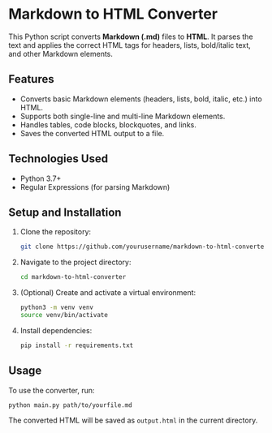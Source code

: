 # Markdown to HTML Converter

This Python script converts **Markdown (.md)** files to **HTML**. It parses the text and applies the correct HTML tags for headers, lists, bold/italic text, and other Markdown elements.

## Features
- Converts basic Markdown elements (headers, lists, bold, italic, etc.) into HTML.
- Supports both single-line and multi-line Markdown elements.
- Handles tables, code blocks, blockquotes, and links.
- Saves the converted HTML output to a file.

## Technologies Used
- Python 3.7+
- Regular Expressions (for parsing Markdown)

## Setup and Installation

1. Clone the repository:
    ```bash
    git clone https://github.com/yourusername/markdown-to-html-converter.git
    ```

2. Navigate to the project directory:
    ```bash
    cd markdown-to-html-converter
    ```

3. (Optional) Create and activate a virtual environment:
    ```bash
    python3 -m venv venv
    source venv/bin/activate
    ```

4. Install dependencies:
    ```bash
    pip install -r requirements.txt
    ```

## Usage

To use the converter, run:

```bash
python main.py path/to/yourfile.md
```

The converted HTML will be saved as `output.html` in the current directory.

